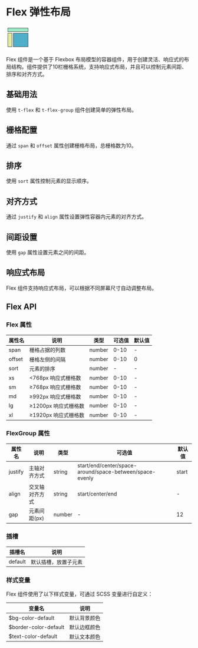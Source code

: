 <script setup lang="ts">
import flexBasic from '../examples/flex/basic.vue'
import flexGrid from '../examples/flex/grid.vue'
import flexSort from '../examples/flex/sort.vue'
import flexAlign from '../examples/flex/align.vue'
import flexGap from '../examples/flex/gap.vue'
import flexResponsive from '../examples/flex/responsive.vue'
</script>

# Flex 弹性布局

![Flex 弹性布局](/components/flex.png)

Flex 组件是一个基于 Flexbox 布局模型的容器组件，用于创建灵活、响应式的布局结构。组件提供了10栏栅格系统，支持响应式布局，并且可以控制元素间距、排序和对齐方式。

## 基础用法

使用 `t-flex` 和 `t-flex-group` 组件创建简单的弹性布局。

<demo :component="flexBasic" name="flex" examples="basic" />

## 栅格配置

通过 `span` 和 `offset` 属性创建栅格布局，总栅格数为10。

<demo :component="flexGrid" name="flex" examples="grid" />

## 排序

使用 `sort` 属性控制元素的显示顺序。

<demo :component="flexSort" name="flex" examples="sort" />

## 对齐方式

通过 `justify` 和 `align` 属性设置弹性容器内元素的对齐方式。

<demo :component="flexAlign" name="flex" examples="align" />

## 间距设置

使用 `gap` 属性设置元素之间的间距。

<demo :component="flexGap" name="flex" examples="gap" />

## 响应式布局

Flex 组件支持响应式布局，可以根据不同屏幕尺寸自动调整布局。

<demo :component="flexResponsive" name="flex" examples="responsive" />

## Flex API

### Flex 属性

| 属性名   | 说明           | 类型           | 可选值                | 默认值 |
| -------- | -------------- | -------------- | --------------------- | ------ |
| span     | 栅格占据的列数 | number         | 0-10                  | -      |
| offset   | 栅格左侧的间隔 | number         | 0-10                  | 0      |
| sort     | 元素的排序     | number         | -                     | -      |
| xs       | <768px 响应式栅格数 | number    | 0-10                  | -      |
| sm       | ≥768px 响应式栅格数 | number    | 0-10                  | -      |
| md       | ≥992px 响应式栅格数 | number    | 0-10                  | -      |
| lg       | ≥1200px 响应式栅格数 | number   | 0-10                  | -      |
| xl       | ≥1920px 响应式栅格数 | number   | 0-10                  | -      |

### FlexGroup 属性

| 属性名   | 说明                 | 类型           | 可选值                                                  | 默认值  |
| -------- | -------------------- | -------------- | ------------------------------------------------------- | ------- |
| justify  | 主轴对齐方式         | string         | start/end/center/space-around/space-between/space-evenly | start   |
| align    | 交叉轴对齐方式       | string         | start/center/end                                         | -       |
| gap      | 元素间距(px)         | number         | -                                                        | 12      |

### 插槽

| 插槽名  | 说明                       |
| ------- | -------------------------- |
| default | 默认插槽，放置子元素       |

### 样式变量

Flex 组件使用了以下样式变量，可通过 SCSS 变量进行自定义：

| 变量名                | 说明           |
| --------------------- | -------------- |
| $bg-color-default     | 默认背景颜色   |
| $border-color-default | 默认边框颜色   |
| $text-color-default   | 默认文本颜色   |
